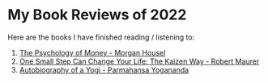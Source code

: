 # My Book Reviews of 2022

Here are the books I have finished reading / listening to:

1. [The Psychology of Money - Morgan Housel](Reviews/PsychologyOfMoney.md)
2. [One Small Step Can Change Your Life: The Kaizen Way - Robert Maurer](Reviews/OneSmallStepCanChangeYourLife.md)
3. [Autobiography of a Yogi - Parmahansa Yogananda](Reviews/AutobiographyOfAYogi.md)